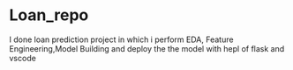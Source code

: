 # Loan_repo
I done loan prediction project in which i perform EDA, Feature Engineering,Model Building and deploy the the model with hepl of flask and vscode
